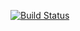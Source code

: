 [![Build Status](https://travis-ci.org/sba1/ontologizer.svg?branch=master)](https://travis-ci.org/sba1/ontologizer)
